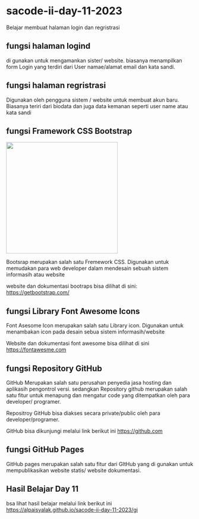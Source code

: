 # sacode-ii-day-11-2023
Belajar membuat halaman login dan regristrasi
## fungsi halaman logind
di gunakan untuk mengamankan sister/ website. biasanya menampilkan form Login yang terdiri dari User namae/alamat email dan kata sandi.
## fungsi halaman regristrasi
Digunakan oleh pengguna sistem / website untuk membuat akun baru. Biasanya teriri dari biodata dan juga data kemanan seperti user name atau kata sandi
## fungsi Framework CSS Bootstrap

<img src="./screenshot/bootstrap.jpg" width="300px">

Bootsrap merupakan salah satu Fremework CSS. Digunakan untuk memudakan para web developer dalam mendesain sebuah sistem informasih atau website

website dan dokumentasi bootraps bisa dilihat di sini: https://getbootstrap.com/
## fungsi Library Font Awesome Icons
Font Asesome Icon merupakan salah satu Library icon. Digunakan untuk menambakan icon pada desain sebua sistem informasih/website

Website dan dokumentasi font awesome bisa dilihat di sini https://fontawesme.com
## fungsi Repository GitHub

GitHub Merupakan salah satu perusahan penyedia jasa hosting dan aplikasih pengontrol versi. sedangkan Repository github merupakan salah satu fitur untuk menapung dan mengatur code yang ditempatkan oleh para developer/ programer.

Repositroy GitHub bisa diakses  secara private/public oleh para developer/programer.

GitHub bisa dikunjungi melalui link berikut ini https://github.com
## fungsi GitHub Pages

GitHub pages merupakan salah satu fitur dari GItHub yang di gunakan untuk mempublikasikan website statis/ website dokumentasi. 

## Hasil Belajar Day 11

bsa lihat hasil belajar melalui link berikut ini https://alpaisyalak.github.io/sacode-ii-day-11-2023/gi